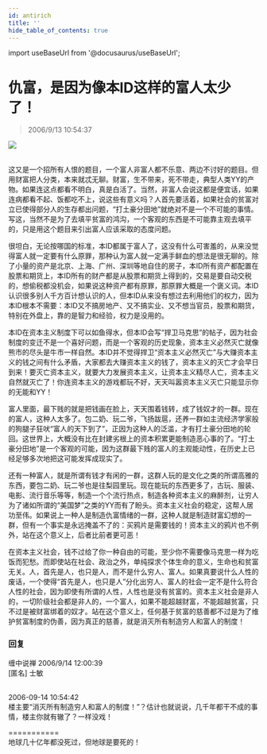 ```yaml
---
id: antirich 
title: ''
hide_table_of_contents: true
---
```


import useBaseUrl from '@docusaurus/useBaseUrl';

# 仇富，是因为像本ID这样的富人太少了！

> 2006/9/13 10:54:37

<div style={{textAlign: 'center'}}>
<img src={useBaseUrl('/img/economics/antirich/1.jpeg')} /><br/><br/>
</div>

这又是一个招所有人恨的题目，一个富人非富人都不乐意、两边不讨好的题目。但用财富把人分类，本来就忒无聊。财富，生不带来，死不带走，典型人类YY的产物。如果连这点都看不明白，真是白活了。当然，非富人会说这都是便宜话，如果连病都看不起、饭都吃不上，说这些有意义吗？人首先要活着，如果社会的贫富对立已使得部分人的生存都出问题，“打土豪分田地”就绝对不是一个不可能的事情。写这，当然不是为了去填平贫富的鸿沟，一个客观的东西是不可能靠主观去填平的，只是用这个题目来引出富人应该采取的态度问题。
 
很坦白，无论按哪国的标准，本ID都属于富人了，这没有什么可害羞的，从来没觉得富人就一定要有什么原罪，那种认为富人就一定满手鲜血的想法是很无聊的。除了小量的资产是北京、上海、广州、深圳等地自住的房子，本ID所有资产都配置在股票和期货上，本ID所有的财产都是从股票和期货上得到的，交易是要自动交税的，想偷税都没机会，如果说这种资产都有原罪，那原罪大概是一个褒义词。本ID认识很多别人千方百计想认识的人，但本ID从来没有想过去利用他们的权力，因为本ID根本不需要：本ID又不搞房地产、又不搞实业、又不想当官员，股票和期货，特别在外盘上，靠的是智力和经验，权力是没用的。
 
本ID在资本主义制度下可以如鱼得水，但本ID会写“捍卫马克思”的帖子，因为社会制度的变迁不是一个喜好问题，而是一个客观的历史现象，资本主义必然灭亡就像熊市的尽头是牛市一样自然。本ID并不觉得捍卫“资本主义必然灭亡”与大赚资本主义的钱之间有什么矛盾，大家都去大赚资本主义的钱了，资本主义的灭亡才会早日到来！要灭亡资本主义，就要大力发展资本主义，让资本主义精尽人亡，资本主义自然就灭亡了！你连资本主义的游戏都玩不好，天天叫嚣资本主义灭亡只能显示你的无能和YY！
 
富人里面，最下贱的就是把钱画在脸上，天天围着钱转，成了钱奴才的一群。现在的富人，这种人太多了。包二奶、玩二爷，飞扬跋扈，还养一群如主流经济学家般的狗腿子狂吠“富人的天下到了”，正因为这种人的泛滥，才有打土豪分田地的轮回。这世界上，大概没有比在封建劣根上的资本积累更能制造恶心事的了。“打土豪分田地”是一个客观的可能，因为这群最下贱的富人的主观能动性，在历史上已经足够多次地把这可能发挥成现实了。
 
还有一种富人，就是所谓有钱才有闲的一群，这群人玩的是文化之类的所谓高雅的东西，要包二奶、玩二爷也是往梨园里玩。现在能玩的东西更多了，古玩、服装、电影、流行音乐等等，制造一个个流行热点，制造各种资本主义的麻醉剂，让穷人为了诸如所谓的“美国梦”之类的YY而有了盼头。资本主义社会的稳定，这帮人居功至伟。如果说上一种人是制造仇富情绪的一群，这种人就是制造财富幻想的一群，但有一个事实是永远掩盖不了的：买鸦片是需要钱的！资本主义的鸦片也不例外，站在这个意义上，后者比前者更可恶！
 
在资本主义社会，钱不过给了你一种自由的可能，至少你不需要像马克思一样为吃饭而犯愁。而即使站在社会、政治之外，单纯探求个体生命的意义，生命也和贫富无关。人，首先是人，也只是人，而不是什么穷人、富人。如果真要说什么人性的废话，一个使得“首先是人，也只是人”分化出穷人、富人的社会一定不是什么符合人性的社会，因为即使有所谓的人性，人性也是没有贫富的。资本主义社会是非人的，一切阶级社会都是非人的，一个富人，如果不能超越财富，不能超越贫富，只不过是被财富绑着的奴才。站在这个意义上，任何基于贫富的慈善都不过是为了维护贫富制度的伪善，因为真正的慈善，就是消灭所有制造穷人和富人的制度！

### 回复

<div class='blog-comment'>
<span class='blog-comment-chan'>缠中说禅</span> 2006/9/14 12:00:39<br/>
[匿名] 士敏 <br/><br/>

2006-09-14 10:54:42 <br/>
楼主要“消灭所有制造穷人和富人的制度！”？估计也就说说，几千年都干不成的事情，楼主你就有辙了？一样没戏！ 

===========<br/>
地球几十亿年都没死过，但地球是要死的！
</div>